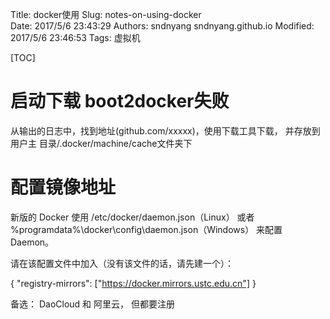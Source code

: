 Title: docker使用
Slug: notes-on-using-docker    
Date: 2017/5/6 23:43:29
Authors: sndnyang sndnyang.github.io
Modified: 2017/5/6 23:46:53
Tags: 虚拟机    

[TOC]

# 启动下载 boot2docker失败

从输出的日志中，找到地址(github.com/xxxxx)，使用下载工具下载， 并存放到 用户主
目录/.docker/machine/cache文件夹下

# 配置镜像地址 

新版的 Docker 使用 /etc/docker/daemon.json（Linux） 或者 %programdata%\docker\config\daemon.json（Windows） 来配置 Daemon。

请在该配置文件中加入（没有该文件的话，请先建一个）：

{
  "registry-mirrors": ["https://docker.mirrors.ustc.edu.cn"]
}

备选： DaoCloud 和 阿里云， 但都要注册
